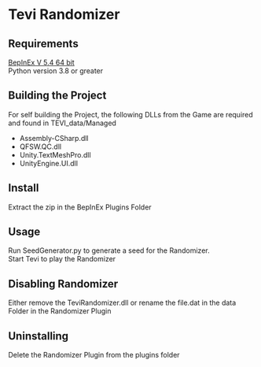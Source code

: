 # Tevi Randomizer

## Requirements

[BepInEx V 5.4 64 bit](https://docs.bepinex.dev/articles/user_guide/installation/index.html#tabpanel_bHGHmlrG6S_tabid-win)<br>
Python version 3.8 or greater

## Building the Project

For self building the Project, the following DLLs from the Game are required and found in TEVI_data/Managed
+ Assembly-CSharp.dll
+ QFSW.QC.dll
+ Unity.TextMeshPro.dll
+ UnityEngine.UI.dll

## Install
Extract the zip in the BepInEx Plugins Folder

## Usage
Run SeedGenerator.py to generate a seed for the Randomizer.<br>
Start Tevi to play the Randomizer

## Disabling Randomizer
Either remove the TeviRandomizer.dll or rename the file.dat in the data Folder in the Randomizer Plugin

## Uninstalling
Delete the Randomizer Plugin from the plugins folder
